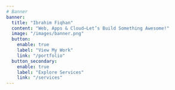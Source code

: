 ```yaml
---
# Banner
banner:
  title: "Ibrahim Fiqhan"
  content: "Web, Apps & Cloud—Let’s Build Something Awesome!"
  image: "/images/banner.png"
  button:
    enable: true
    label: "View My Work"
    link: "/portfolio"
  button_secondary:
    enable: true
    label: "Explore Services"
    link: "/services"
---
```

